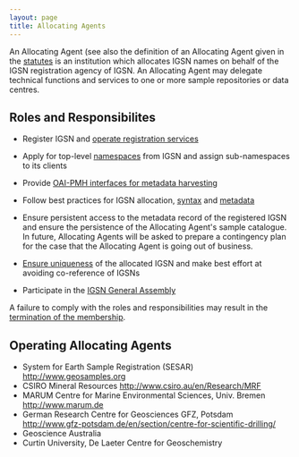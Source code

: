 ```yaml
---
layout: page
title: Allocating Agents
---
```


An Allocating Agent (see also the definition of an Allocating Agent given in the [statutes](../statutes) is an institution which allocates IGSN names on behalf of the IGSN registration agency of IGSN. An Allocating Agent may delegate technical functions and services to one or more sample repositories or data centres.

## Roles and Responsibilites ##

  * Register IGSN and [operate registration services](../system)
  * Apply for top-level [namespaces](../namespaces) from IGSN and assign sub-namespaces to its clients
  * Provide [OAI-PMH interfaces for metadata harvesting](../system)

  * Follow best practices for IGSN allocation, [syntax](../syntax) and [metadata](../metadata)
  * Ensure persistent access to the metadata record of the registered IGSN and ensure the persistence of the Allocating Agent's sample catalogue. In future, Allocating Agents will be asked to prepare a contingency plan for the case that the Allocating Agent is going out of business.
  * [Ensure uniqueness](../namespaces) of the allocated IGSN and make best effort at avoiding co-reference of IGSNs 
  * Participate in the [IGSN General Assembly](../statutes)


A failure to comply with the roles and responsibilities may result in the [termination of the membership](../statutes).


## Operating Allocating Agents ##

  * System for Earth Sample Registration (SESAR) <http://www.geosamples.org>
  * CSIRO Mineral Resources <http://www.csiro.au/en/Research/MRF>
  * MARUM Centre for Marine Environmental Sciences, Univ. Bremen <http://www.marum.de>
  * German Research Centre for Geosciences GFZ, Potsdam <http://www.gfz-potsdam.de/en/section/centre-for-scientific-drilling/>
  * Geoscience Australia
  * Curtin University, De Laeter Centre for Geoschemistry
  
